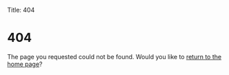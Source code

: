 Title: 404

# 404

The page you requested could not be found.
Would you like to [return to the home page](/)?
